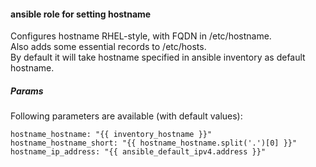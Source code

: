 #### ansible role for setting hostname

Configures hostname RHEL-style, with FQDN in /etc/hostname.  
Also adds some essential records to /etc/hosts.  
By default it will take hostname specified in ansible inventory as default hostname.

##### Params
Following parameters are available (with default values):
```
hostname_hostname: "{{ inventory_hostname }}"
hostname_hostname_short: "{{ hostname_hostname.split('.')[0] }}"
hostname_ip_address: "{{ ansible_default_ipv4.address }}"
```
